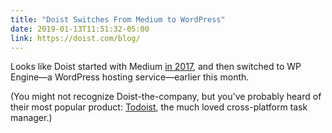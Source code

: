 ```yaml
---
title: "Doist Switches From Medium to WordPress"
date: 2019-01-13T11:51:32-05:00
link: https://doist.com/blog/
---
```

Looks like Doist started with Medium [in 2017](https://web.archive.org/web/*/http://blog.doist.com), and then switched to WP Engine—a WordPress hosting service—earlier this month. 

(You might not recognize Doist-the-company, but you've probably heard of their most popular product: [Todoist](https://todoist.com), the much loved cross-platform task manager.) 
